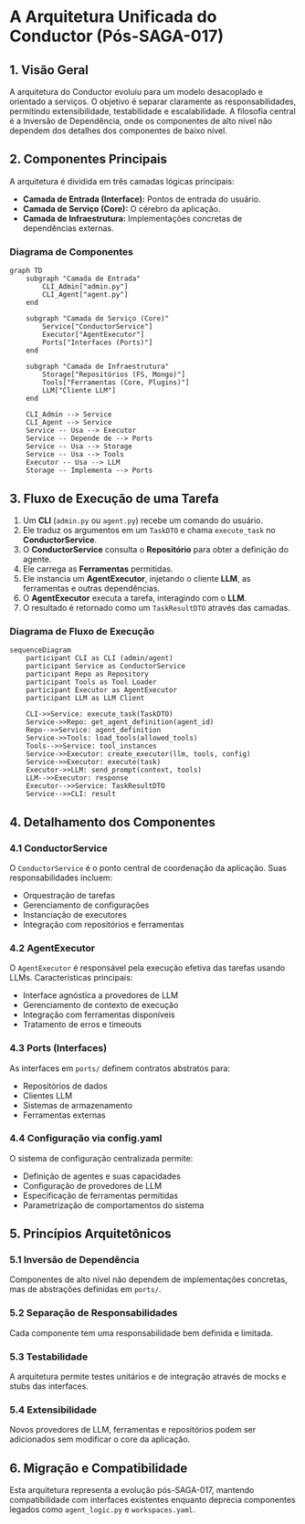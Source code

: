 # A Arquitetura Unificada do Conductor (Pós-SAGA-017)

## 1. Visão Geral

A arquitetura do Conductor evoluiu para um modelo desacoplado e orientado a serviços. O objetivo é separar claramente as responsabilidades, permitindo extensibilidade, testabilidade e escalabilidade. A filosofia central é a Inversão de Dependência, onde os componentes de alto nível não dependem dos detalhes dos componentes de baixo nível.

## 2. Componentes Principais

A arquitetura é dividida em três camadas lógicas principais:

-   **Camada de Entrada (Interface):** Pontos de entrada do usuário.
-   **Camada de Serviço (Core):** O cérebro da aplicação.
-   **Camada de Infraestrutura:** Implementações concretas de dependências externas.

### Diagrama de Componentes

```mermaid
graph TD
    subgraph "Camada de Entrada"
        CLI_Admin["admin.py"]
        CLI_Agent["agent.py"]
    end

    subgraph "Camada de Serviço (Core)"
        Service["ConductorService"]
        Executor["AgentExecutor"]
        Ports["Interfaces (Ports)"]
    end

    subgraph "Camada de Infraestrutura"
        Storage["Repositórios (FS, Mongo)"]
        Tools["Ferramentas (Core, Plugins)"]
        LLM["Cliente LLM"]
    end

    CLI_Admin --> Service
    CLI_Agent --> Service
    Service -- Usa --> Executor
    Service -- Depende de --> Ports
    Service -- Usa --> Storage
    Service -- Usa --> Tools
    Executor -- Usa --> LLM
    Storage -- Implementa --> Ports
```

## 3. Fluxo de Execução de uma Tarefa

1.  Um **CLI** (`admin.py` ou `agent.py`) recebe um comando do usuário.
2.  Ele traduz os argumentos em um `TaskDTO` e chama `execute_task` no **ConductorService**.
3.  O **ConductorService** consulta o **Repositório** para obter a definição do agente.
4.  Ele carrega as **Ferramentas** permitidas.
5.  Ele instancia um **AgentExecutor**, injetando o cliente **LLM**, as ferramentas e outras dependências.
6.  O **AgentExecutor** executa a tarefa, interagindo com o **LLM**.
7.  O resultado é retornado como um `TaskResultDTO` através das camadas.

### Diagrama de Fluxo de Execução

```mermaid
sequenceDiagram
    participant CLI as CLI (admin/agent)
    participant Service as ConductorService
    participant Repo as Repository
    participant Tools as Tool Loader
    participant Executor as AgentExecutor
    participant LLM as LLM Client

    CLI->>Service: execute_task(TaskDTO)
    Service->>Repo: get_agent_definition(agent_id)
    Repo-->>Service: agent_definition
    Service->>Tools: load_tools(allowed_tools)
    Tools-->>Service: tool_instances
    Service->>Executor: create_executor(llm, tools, config)
    Service->>Executor: execute(task)
    Executor->>LLM: send_prompt(context, tools)
    LLM-->>Executor: response
    Executor-->>Service: TaskResultDTO
    Service-->>CLI: result
```

## 4. Detalhamento dos Componentes

### 4.1 ConductorService

O `ConductorService` é o ponto central de coordenação da aplicação. Suas responsabilidades incluem:

- Orquestração de tarefas
- Gerenciamento de configurações
- Instanciação de executores
- Integração com repositórios e ferramentas

### 4.2 AgentExecutor

O `AgentExecutor` é responsável pela execução efetiva das tarefas usando LLMs. Características principais:

- Interface agnóstica a provedores de LLM
- Gerenciamento de contexto de execução
- Integração com ferramentas disponíveis
- Tratamento de erros e timeouts

### 4.3 Ports (Interfaces)

As interfaces em `ports/` definem contratos abstratos para:

- Repositórios de dados
- Clientes LLM
- Sistemas de armazenamento
- Ferramentas externas

### 4.4 Configuração via config.yaml

O sistema de configuração centralizada permite:

- Definição de agentes e suas capacidades
- Configuração de provedores de LLM
- Especificação de ferramentas permitidas
- Parametrização de comportamentos do sistema

## 5. Princípios Arquitetônicos

### 5.1 Inversão de Dependência

Componentes de alto nível não dependem de implementações concretas, mas de abstrações definidas em `ports/`.

### 5.2 Separação de Responsabilidades

Cada componente tem uma responsabilidade bem definida e limitada.

### 5.3 Testabilidade

A arquitetura permite testes unitários e de integração através de mocks e stubs das interfaces.

### 5.4 Extensibilidade

Novos provedores de LLM, ferramentas e repositórios podem ser adicionados sem modificar o core da aplicação.

## 6. Migração e Compatibilidade

Esta arquitetura representa a evolução pós-SAGA-017, mantendo compatibilidade com interfaces existentes enquanto deprecia componentes legados como `agent_logic.py` e `workspaces.yaml`.